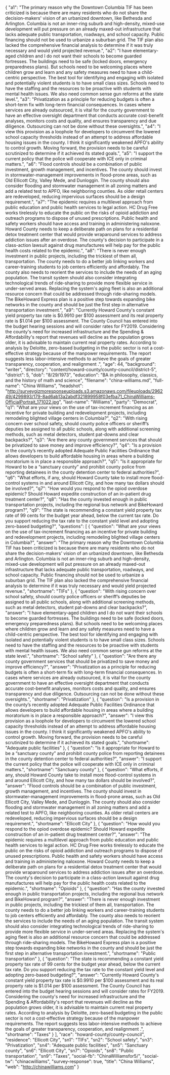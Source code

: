{
  "a1": "The primary reason why the Downtown Columbia TIF has been criticized is because there are many residents who do not share the decision-makers' vision of an urbanized downtown, like Bethesda and Arlington. Columbia is not an inner-ring suburb and high-density, mixed-use development will put pressure on an already maxed-out infrastructure that lacks adequate public transportation, roadways, and school capacity.  Public financing should not be used to urbanize a suburban grid. The TIF plan also lacked the comprehensive financial analysis to determine if it was truly necessary and would yield projected revenue.",
  "a2": "I have elementary-aged children and I do not want their schools to become guarded fortresses. The buildings  need to be safe (locked doors, emergency preparedness plans). But schools need to be welcoming places where children grow and learn and any safety measures need to have a  child-centric perspective. The best tool for identifying and engaging with isolated and potentially violent students is to have small class sizes. Schools need to have the staffing and the resources to be proactive with students with mental health issues. We also need common sense gun reforms at the state level.",
  "a3": "Privatization as a principle for reducing budgets is often a short-term fix with long-term financial consequences. In cases where services are already outsourced, it is vital for the county government to have an effective oversight department that conducts accurate cost-benefit analyses, monitors costs and quality, and ensures transparency and due diligence. Outsourcing can not be done without these oversights.",
  "a4": "I view this provision as a loophole for developers to circumvent the lowered school capacity thresholds instead of an attempt to address affordable housing issues in the county. I think it significantly weakened APFO's ability to control growth. Moving forward, the provision needs to be careful scrutinized to determine if it achieved its stated goals.",
  "a5": "I support the current policy that the police will cooperate with ICE only in criminal matters.",
  "a6": "Flood controls should be a combination of public investment, growth management, and incentives. The county should invest in stormwater-management improvements in  flood-prone areas, such as Old Ellicott City, Valley Mede, and Dunloggin. The county should also consider flooding and stormwater management in all zoning matters and add a related test to APFO, like neighboring counties. As older retail centers are redeveloped, reducing impervious surfaces should be a design requirement.",
  "a7": "The epidemic requires a multilevel approach from public education and public health services to legal action. HC Drug Free works tirelessly to educate the public on the risks of opioid addiction and outreach programs to dispose of unused prescriptions. Public health and safety workers should have access and training in administering naloxone.  Howard County needs to keep a deliberate path on plans for a residential detox treatment center that would provide wraparound services to address addiction issues after an overdose. The county's decision to participate in a class-action lawsuit against drug manufactures will help pay for the public health costs related to the epidemic.",
  "a8": "There is never enough investment in public projects, including the trickiest of them all,  transportation. The county needs to do a better job linking workers and career-training students to job centers efficiently and affordably. The county also needs to reorient the services to include the needs of an aging population. The transit system should also consider integrating technological trends of ride-sharing to provide more flexible service in under-served areas. Replacing the system's aging fleet is also an additional resource concern that could be addressed through ride-sharing models. The BikeHoward Express plan is a positive step towards expanding bike networks in the county and should be just the first step in alternative transportation investment.",
  "a9": "Currently Howard County's constant yield property tax rate is $0.9910 per $100 assessment and its real property rate is $1.014 per $100 assessment. The County Council has entered into the budget hearing sessions and will consider rates for FY2019. Considering the county's need for increased infrastructure and the Spending & Affordability's report that revenues will decline as the population grows older, it is advisable to maintain current real property rates. According to analysis by  Deloitte, zero-based budgeting in the public sector is not a cost-effective strategy because of the manpower requirements. The report suggests less labor-intensive methods to achieve the goals of greater transparency, cooperation, and realignment .",
  "age": 44,
  "background": "writer",
  "directory": "content/howard-county/county-council/district-5",
  "district": 5,
  "dob": "8/29/1973",
  "education": "BA in philosophy, classics, and the history of math and science",
  "filename": "china-williams.md",
  "full-name": "China Williams",
  "headshot": "http://surveygizmoresponseuploads.s3.amazonaws.com/fileuploads/296249/4299893/179-8ad6ab13a2abdf321899958f03efba71_ChinaWilliams-OfficialPortrait_171022.jpg",
  "last-name": "Williams",
  "party": "Democrat",
  "q1": "What are your views on the use of tax-increment financing as an incentive for private building and redevelopment projects, including remodeling blighted village centers in Columbia?",
  "q2": "With rising concern over school safety, should county police officers or sheriff’s deputies be assigned to all public schools, along with additional screening methods, such as metal detectors, student pat-downs and clear backpacks?",
  "q3": "Are there any county government services that should be privatized to save money and improve efficiency?",
  "q4": "Is a provision in the county’s recently adopted Adequate Public Facilities Ordinance that allows developers to build affordable housing in areas where a building moratorium is in place a responsible approach?",
  "q5": "Is it appropriate for Howard to be a “sanctuary county” and prohibit county police from reporting detainees in the county detention center to federal authorities?",
  "q6": "What efforts, if any, should Howard County take to install more flood-control systems in and around Ellicott City, and how many tax dollars should be involved?",
  "q7": "How would you respond to the opiod overdose epidemic? Should Howard expedite construction of an in-patient drug treatment center?",
  "q8": "Has the county invested enough in public transportation projects, including the regional bus network and BikeHoward program?",
  "q9": "The state is recommending a constant yield property tax rate of 99 cents for the budget year ahead, below the current tax rate. Do you support reducing the tax rate to the constant yield level and adopting zero-based budgeting?",
  "questions": [
    {
      "question": "What are your views on the use of tax-increment financing as an incentive for private building and redevelopment projects, including remodeling blighted village centers in Columbia?",
      "answer": "The primary reason why the Downtown Columbia TIF has been criticized is because there are many residents who do not share the decision-makers' vision of an urbanized downtown, like Bethesda and Arlington. Columbia is not an inner-ring suburb and high-density, mixed-use development will put pressure on an already maxed-out infrastructure that lacks adequate public transportation, roadways, and school capacity.  Public financing should not be used to urbanize a suburban grid. The TIF plan also lacked the comprehensive financial analysis to determine if it was truly necessary and would yield projected revenue.",
      "shortname": "TIFs"
    },
    {
      "question": "With rising concern over school safety, should county police officers or sheriff’s deputies be assigned to all public schools, along with additional screening methods, such as metal detectors, student pat-downs and clear backpacks?",
      "answer": "I have elementary-aged children and I do not want their schools to become guarded fortresses. The buildings  need to be safe (locked doors, emergency preparedness plans). But schools need to be welcoming places where children grow and learn and any safety measures need to have a  child-centric perspective. The best tool for identifying and engaging with isolated and potentially violent students is to have small class sizes. Schools need to have the staffing and the resources to be proactive with students with mental health issues. We also need common sense gun reforms at the state level.",
      "shortname": "School safety"
    },
    {
      "question": "Are there any county government services that should be privatized to save money and improve efficiency?",
      "answer": "Privatization as a principle for reducing budgets is often a short-term fix with long-term financial consequences. In cases where services are already outsourced, it is vital for the county government to have an effective oversight department that conducts accurate cost-benefit analyses, monitors costs and quality, and ensures transparency and due diligence. Outsourcing can not be done without these oversights.",
      "shortname": "Privatization"
    },
    {
      "question": "Is a provision in the county’s recently adopted Adequate Public Facilities Ordinance that allows developers to build affordable housing in areas where a building moratorium is in place a responsible approach?",
      "answer": "I view this provision as a loophole for developers to circumvent the lowered school capacity thresholds instead of an attempt to address affordable housing issues in the county. I think it significantly weakened APFO's ability to control growth. Moving forward, the provision needs to be careful scrutinized to determine if it achieved its stated goals.",
      "shortname": "Adequate public facilities"
    },
    {
      "question": "Is it appropriate for Howard to be a “sanctuary county” and prohibit county police from reporting detainees in the county detention center to federal authorities?",
      "answer": "I support the current policy that the police will cooperate with ICE only in criminal matters.",
      "shortname": "Sanctuary county"
    },
    {
      "question": "What efforts, if any, should Howard County take to install more flood-control systems in and around Ellicott City, and how many tax dollars should be involved?",
      "answer": "Flood controls should be a combination of public investment, growth management, and incentives. The county should invest in stormwater-management improvements in  flood-prone areas, such as Old Ellicott City, Valley Mede, and Dunloggin. The county should also consider flooding and stormwater management in all zoning matters and add a related test to APFO, like neighboring counties. As older retail centers are redeveloped, reducing impervious surfaces should be a design requirement.",
      "shortname": "Ellicott City"
    },
    {
      "question": "How would you respond to the opiod overdose epidemic? Should Howard expedite construction of an in-patient drug treatment center?",
      "answer": "The epidemic requires a multilevel approach from public education and public health services to legal action. HC Drug Free works tirelessly to educate the public on the risks of opioid addiction and outreach programs to dispose of unused prescriptions. Public health and safety workers should have access and training in administering naloxone.  Howard County needs to keep a deliberate path on plans for a residential detox treatment center that would provide wraparound services to address addiction issues after an overdose. The county's decision to participate in a class-action lawsuit against drug manufactures will help pay for the public health costs related to the epidemic.",
      "shortname": "Opioids"
    },
    {
      "question": "Has the county invested enough in public transportation projects, including the regional bus network and BikeHoward program?",
      "answer": "There is never enough investment in public projects, including the trickiest of them all,  transportation. The county needs to do a better job linking workers and career-training students to job centers efficiently and affordably. The county also needs to reorient the services to include the needs of an aging population. The transit system should also consider integrating technological trends of ride-sharing to provide more flexible service in under-served areas. Replacing the system's aging fleet is also an additional resource concern that could be addressed through ride-sharing models. The BikeHoward Express plan is a positive step towards expanding bike networks in the county and should be just the first step in alternative transportation investment.",
      "shortname": "Public transportation"
    },
    {
      "question": "The state is recommending a constant yield property tax rate of 99 cents for the budget year ahead, below the current tax rate. Do you support reducing the tax rate to the constant yield level and adopting zero-based budgeting?",
      "answer": "Currently Howard County's constant yield property tax rate is $0.9910 per $100 assessment and its real property rate is $1.014 per $100 assessment. The County Council has entered into the budget hearing sessions and will consider rates for FY2019. Considering the county's need for increased infrastructure and the Spending & Affordability's report that revenues will decline as the population grows older, it is advisable to maintain current real property rates. According to analysis by  Deloitte, zero-based budgeting in the public sector is not a cost-effective strategy because of the manpower requirements. The report suggests less labor-intensive methods to achieve the goals of greater transparency, cooperation, and realignment .",
      "shortname": "Taxes"
    }
  ],
  "race": "howard-county/county-council",
  "residence": "Ellicott City",
  "sn1": "TIFs",
  "sn2": "School safety",
  "sn3": "Privatization",
  "sn4": "Adequate public facilities",
  "sn5": "Sanctuary county",
  "sn6": "Ellicott City",
  "sn7": "Opioids",
  "sn8": "Public transportation",
  "sn9": "Taxes",
  "social-fb": "ChinaWilliamsfor5/",
  "social-tw": "chinacwilliams",
  "survey-response": true,
  "title": "China Williams",
  "web": "http://chinawilliams.com"
}
